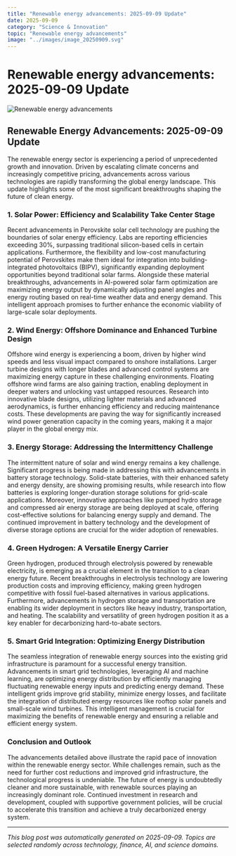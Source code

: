 ```yaml
---
title: "Renewable energy advancements: 2025-09-09 Update"
date: 2025-09-09
category: "Science & Innovation"
topic: "Renewable energy advancements"
image: "../images/image_20250909.svg"
---
```


# Renewable energy advancements: 2025-09-09 Update

![Renewable energy advancements](../images/image_20250909.svg)

## Renewable Energy Advancements: 2025-09-09 Update

The renewable energy sector is experiencing a period of unprecedented growth and innovation.  Driven by escalating climate concerns and increasingly competitive pricing, advancements across various technologies are rapidly transforming the global energy landscape. This update highlights some of the most significant breakthroughs shaping the future of clean energy.


### 1. Solar Power: Efficiency and Scalability Take Center Stage

Recent advancements in Perovskite solar cell technology are pushing the boundaries of solar energy efficiency.  Labs are reporting efficiencies exceeding 30%, surpassing traditional silicon-based cells in certain applications.  Furthermore, the flexibility and low-cost manufacturing potential of Perovskites make them ideal for integration into building-integrated photovoltaics (BIPV), significantly expanding deployment opportunities beyond traditional solar farms.  Alongside these material breakthroughs, advancements in AI-powered solar farm optimization are maximizing energy output by dynamically adjusting panel angles and energy routing based on real-time weather data and energy demand. This intelligent approach promises to further enhance the economic viability of large-scale solar deployments.


### 2. Wind Energy: Offshore Dominance and Enhanced Turbine Design

Offshore wind energy is experiencing a boom, driven by higher wind speeds and less visual impact compared to onshore installations.  Larger turbine designs with longer blades and advanced control systems are maximizing energy capture in these challenging environments.  Floating offshore wind farms are also gaining traction, enabling deployment in deeper waters and unlocking vast untapped resources.  Research into innovative blade designs, utilizing lighter materials and advanced aerodynamics, is further enhancing efficiency and reducing maintenance costs.  These developments are paving the way for significantly increased wind power generation capacity in the coming years, making it a major player in the global energy mix.


### 3. Energy Storage: Addressing the Intermittency Challenge

The intermittent nature of solar and wind energy remains a key challenge.  Significant progress is being made in addressing this with advancements in battery storage technology.  Solid-state batteries, with their enhanced safety and energy density, are showing promising results, while research into flow batteries is exploring longer-duration storage solutions for grid-scale applications.  Moreover, innovative approaches like pumped hydro storage and compressed air energy storage are being deployed at scale, offering cost-effective solutions for balancing energy supply and demand.  The continued improvement in battery technology and the development of diverse storage options are crucial for the wider adoption of renewables.


### 4. Green Hydrogen: A Versatile Energy Carrier

Green hydrogen, produced through electrolysis powered by renewable electricity, is emerging as a crucial element in the transition to a clean energy future.  Recent breakthroughs in electrolysis technology are lowering production costs and improving efficiency, making green hydrogen competitive with fossil fuel-based alternatives in various applications.  Furthermore, advancements in hydrogen storage and transportation are enabling its wider deployment in sectors like heavy industry, transportation, and heating.  The scalability and versatility of green hydrogen position it as a key enabler for decarbonizing hard-to-abate sectors.


### 5. Smart Grid Integration: Optimizing Energy Distribution

The seamless integration of renewable energy sources into the existing grid infrastructure is paramount for a successful energy transition.  Advancements in smart grid technologies, leveraging AI and machine learning, are optimizing energy distribution by efficiently managing fluctuating renewable energy inputs and predicting energy demand.  These intelligent grids improve grid stability, minimize energy losses, and facilitate the integration of distributed energy resources like rooftop solar panels and small-scale wind turbines.  This intelligent management is crucial for maximizing the benefits of renewable energy and ensuring a reliable and efficient energy system.


### Conclusion and Outlook

The advancements detailed above illustrate the rapid pace of innovation within the renewable energy sector.  While challenges remain, such as the need for further cost reductions and improved grid infrastructure, the technological progress is undeniable.  The future of energy is undoubtedly cleaner and more sustainable, with renewable sources playing an increasingly dominant role. Continued investment in research and development, coupled with supportive government policies, will be crucial to accelerate this transition and achieve a truly decarbonized energy system.


---
*This blog post was automatically generated on 2025-09-09. Topics are selected randomly across technology, finance, AI, and science domains.*
